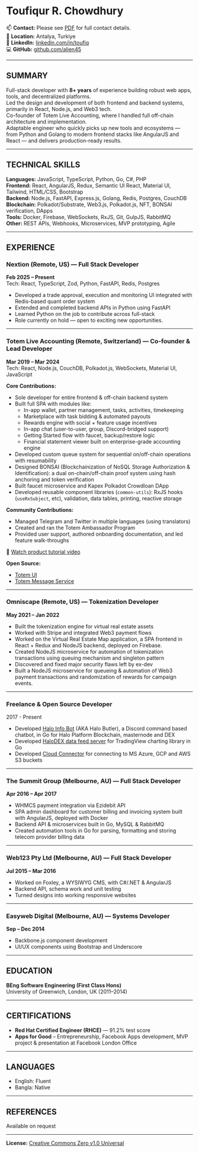 <!-- PDF-IGNORE-START -->
<!-- Header block will be replaced by PDF generation script (.github/scripts/md_to_pdf.py). Make sure to keep both the script and this file update to date with contact details -->
# Toufiqur R. Chowdhury
  
📫 **Contact:** Please see [PDF](https://alien45.github.io/cv/Toufiqur_Chowdhury_CV.pdf) for full contact details.  
📍 **Location:** Antalya, Turkiye  
🔗 **LinkedIn:** [linkedin.com/in/toufiq](https://linkedin.com/in/toufiq)  
💻 **GitHub:** [github.com/alien45](https://github.com/alien45)  
<!-- PDF-IGNORE-END -->

---

## SUMMARY

Full-stack developer with **8+ years** of experience building robust web apps, tools, and decentralized platforms.  
Led the design and development of both frontend and backend systems, primarily in React, Node.js, and Web3 tech.  
Co-founder of Totem Live Accounting, where I handled full off-chain architecture and implementation.  
Adaptable engineer who quickly picks up new tools and ecosystems — from Python and Golang to modern frontend stacks like AngularJS and React — and delivers production-ready results.

---

## TECHNICAL SKILLS

**Languages:** JavaScript, TypeScript, Python, Go, C#, PHP  
**Frontend:** React, AngularJS, Redux, Semantic UI React, Material UI, Tailwind, HTML/CSS, Bootstrap  
**Backend:** Node.js, FastAPI, Express.js, Golang, Redis, Postgres, CouchDB  
**Blockchain:** Polkadot/Substrate, Web3.js, Polkadot.js, NFT, BONSAI verification, DApps  
**Tools:** Docker, Firebase, WebSockets, RxJS, Git, GulpJS, RabbitMQ  
**Other:** REST APIs, Webhooks, Microservices, MVP prototyping, Agile

---

## EXPERIENCE

### **Nextion (Remote, US) — Full Stack Developer**  
**Feb 2025 – Present**  
Tech: React, TypeScript, Zod, Python, FastAPI, Redis, Postgres  
- Developed a trade approval, execution and monitoring UI integrated with Redis-based quant order system  
- Extended and completed backend APIs in Python using FastAPI  
- Learned Python on the job to contribute across full-stack  
- Role currently on hold — open to exciting new opportunities.

---

### **Totem Live Accounting (Remote, Switzerland) — Co-founder & Lead Developer**  
**Mar 2019 – Mar 2024**  
Tech: React, Node.js, CouchDB, Polkadot.js, WebSockets, Material UI, JavaScript

**Core Contributions:**
- Sole developer for entire frontend & off-chain backend system
- Built full SPA with modules like:
  - In-app wallet, partner management, tasks, activities, timekeeping
  - Marketplace with task bidding & automated payouts
  - Rewards engine with social + feature usage incentives
  - In-app chat (user-to-user, group, Discord-bridged support)
  - Getting Started flow with faucet, backup/restore logic
  - Financial statement viewer built on enterprise-grade accounting engine
- Developed custom queue system for sequential on/off-chain operations with resumability
- Designed BONSAI (Blockchainization of NoSQL Storage Authorization & Identification): a dual on-chain/off-chain proof system using hash anchoring and token verification
- Built faucet microservice and Kapex Polkadot Crowdloan DApp
- Developed reusable component libraries (`common-utils`): RxJS hooks (`useRxSubject`, etc), validation, data tables, printing, reactive storage

**Community Contributions:**
- Managed Telegram and Twitter in multiple languages (using translators)
- Created and ran the Totem Ambassador Program
- Provided user support, authored onboarding documentation, and led feature walk-throughs

🎥 [Watch product tutorial video](https://youtu.be/29rViB0SFhA)

**Open Source:**
- [Totem UI](https://gitlab.com/totem-tech/totem-ui)  
- [Totem Message Service](https://gitlab.com/totem-tech/totem-message-service)

---

### **Omniscape (Remote, US) — Tokenization Developer**  
**May 2021 – Jan 2022**  
- Built the tokenization engine for virtual real estate assets  
- Worked with Stripe and integrated Web3 payment flows  
- Worked on the Virtual Real Estate Map application, a SPA frontend in React + Redux and NodeJS backend, deployed on Firebase.
- Created NodeJS microservice for automation of tokenization transactions using queuing mechanism and singleton pattern
- Discovered and fixed major security flaws left by ex-dev
- Built a NodeJS microservice for queueing & automation of Web3 payment transactions and randomization of rewards for campaign events.


---

### **Freelance & Open Source Developer**  
2017 - Present  
- Developed [Halo Info Bot](https://github.com/alien45/halo-info-bot) (AKA Halo Butler), a Discord command based chatbot, in Go for Halo Platform Blockchain, masternode and DEX
- Developed [HaloDEX data feed server](https://github.com/alien45/halodex-chart-feed) for TradingView charting library in Go
- Developed [Cloud Connector](https://github.com/alien45/cloud-connector) for connecting to MS Azure, GCP and AWS S3 buckets

---

### **The Summit Group (Melbourne, AU) — Full Stack Developer**  
**Apr 2016 – Apr 2017**  
- WHMCS payment integration via Ezidebit API  
- SPA admin dashboard for customer billing and invoicing system built with AngularJS, deployed with Docker  
- Backend API & microservices built in Go, MySQL & RabbitMQ
- Created automation tools in Go for parsing, formatting and storing telecom provider billing data 

---

### **Web123 Pty Ltd (Melbourne, AU) — Full Stack Developer**  
**Jul 2015 – Mar 2016**  
- Worked on Foxley, a WYSIWYG CMS, with C#/.NET & AngularJS  
- Backend API, schema work and unit testing
- Turned designs into working responsive websites

---

### **Easyweb Digital (Melbourne, AU) — Systems Developer**  
**Sep – Dec 2014**  
- Backbone.js component development  
- UI/UX components using Bootstrap and Underscore

---

## EDUCATION

**BEng Software Engineering (First Class Hons)**  
University of Greenwich, London, UK (2011–2014)

---

## CERTIFICATIONS

- **Red Hat Certified Engineer (RHCE)** — 91.2% test score
- **Apps for Good** – Entrepreneurship, Facebook Apps development, MVP project & presentation at Facebook London Office

---

## LANGUAGES

- English: Fluent
- Bangla: Native

---

## REFERENCES

Available on request

---
**License:** [Creative Commons Zero v1.0 Universal
](https://alien45.github.io/cv/LICENSE)
